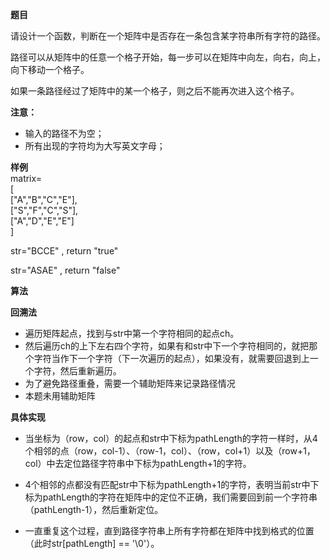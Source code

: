 **题目**

请设计一个函数，判断在一个矩阵中是否存在一条包含某字符串所有字符的路径。

路径可以从矩阵中的任意一个格子开始，每一步可以在矩阵中向左，向右，向上，向下移动一个格子。

如果一条路径经过了矩阵中的某一个格子，则之后不能再次进入这个格子。

**注意：**

- 输入的路径不为空；  
- 所有出现的字符均为大写英文字母；

**样例**  
matrix=  
[  
  ["A","B","C","E"],  
  ["S","F","C","S"],  
  ["A","D","E","E"]  
]

str="BCCE" , return "true" 

str="ASAE" , return "false"


**算法**  

**回溯法**  
- 遍历矩阵起点，找到与str中第一个字符相同的起点ch。
- 然后遍历ch的上下左右四个字符，如果有和str中下一个字符相同的，就把那个字符当作下一个字符（下一次遍历的起点），如果没有，就需要回退到上一个字符，然后重新遍历。
- 为了避免路径重叠，需要一个辅助矩阵来记录路径情况
- 本题未用辅助矩阵

**具体实现**
- 当坐标为（row，col）的起点和str中下标为pathLength的字符一样时，从4个相邻的点（row，col-1）、（row-1，col）、（row，col+1）以及（row+1，col）中去定位路径字符串中下标为pathLength+1的字符。

- 4个相邻的点都没有匹配str中下标为pathLength+1的字符，表明当前str中下标为pathLength的字符在矩阵中的定位不正确，我们需要回到前一个字符串（pathLength-1），然后重新定位。

- 一直重复这个过程，直到路径字符串上所有字符都在矩阵中找到格式的位置（此时str[pathLength] == '\0'）。

